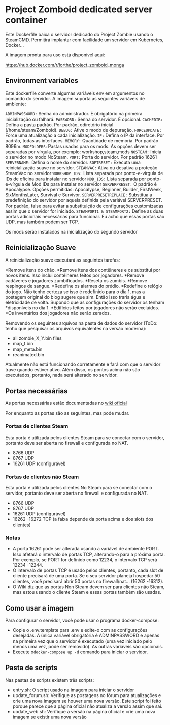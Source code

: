 # Project Zomboid dedicated server container

Este Dockerfile baixa o servidor dedicado do Project Zombie usando o SteamCMD. Permitirá implantar com facilidade um servidor em Kubernetes, Docker...

A imagem pronta para uso está disponível aqui:

https://hub.docker.com/r/lorthe/project_zomboid_monga

## Environment variables

Este dockerfile converte algumas variáveis ​​env em argumentos no comando do servidor. A imagem suporta as seguintes variáveis ​​de ambiente:

`ADMINPASSWORD:` Senha do administrador. É obrigatório na primeira inicialização ou falhará.
`PASSWORD:` Senha do servidor. É opcional.
`CACHEDIR:` Defina a pasta padrão. Por padrão, odiretório inicial (/home/steam/Zomboid).
`DEBUG:` Ative o modo de depuração.
`FORCEUPDATE:` Force uma atualização a cada inicialização.
`IP:` Defina o IP da interface. Por padrão, todas as interfaces.
`MEMORY:` Quantidade de memória. Por padrão 8096m.
`MODFOLDERS`: Pastas usadas para os mods. As opções devem ser separadas por vírgula, por exemplo: workshop,steam,mods
`NOSTEAM:` Inicia o servidor no modo NoSteam.
`PORT:` Porta do servidor. Por padrão 16261
`SERVERNAME:` Defina o nome do servidor.
`SOFTRESET:` Executa uma reinicialização suave no servidor.
`STEAMVAC:` Ativa ou desativa a proteção SteamVac no servidor
`WORKSHOP_IDS:` Lista separada por ponto-e-vírgula de IDs de oficina para instalar no servidor
`MOD_IDS:` Lista separada por ponto-e-vírgula de Mod IDs para instalar no servidor
`SERVERPRESET:` O padrão é Apocalypse. Opções permitidas: Apocalypse, Beginner, Builder, FirstWeek, SixMonthsLater, Survival e Survivor.
`SERVERPRESETREPLACE:` Substitua a predefinição do servidor por aquela definida pela variável SERVERPRESET. Por padrão, false para evitar a substituição de configurações customizadas assim que o servidor for iniciado.
`STEAMPORT1 & STEAMPORT2:` Define as duas portas adicionais necessárias para funcionar. Eu acho que essas portas são UDP, mas também podem ser TCP.

Os mods serão instalados na inicialização do segundo servidor
## Reinicialização Suave

A reinicialização suave executará as seguintes tarefas:

*Remove itens do chão.
*Remove itens dos contêineres e os substitui por novos itens. Isso inclui contêineres feitos por jogadores.
*Remove cadáveres e jogadores zumbificados.
*Reseta os zumbis.
*Remove respingos de sangue.
*Redefine os alarmes do prédio.
*Redefine o relógio do jogo. Não tenho certeza se isso é redefinido para o dia 1, mas a postagem original do blog sugere que sim. Então isso traria água e eletricidade de volta. Supondo que as configurações do servidor os tenham *disponíveis no dia 1.
*Edifícios feitos por jogadores não serão excluídos.
*Os inventários dos jogadores não serão zerados.

Removendo os seguintes arquivos na pasta de dados do servidor (ToDo: tenho que pesquisar os arquivos equivalentes na versão moderna):
* all zombie_X_Y.bin files
* map_t.bin
* map_meta.bin
* reanimated.bin

Atualmente não está funcionando corretamente e fará com que o servidor trave quando estiver ativo. Além disso, os pontos acima não são executados, portanto, nada será alterado no servidor.

## Portas necessárias

As portas necessárias estão documentadas no [wiki oficial](https://pzwiki.net/wiki/Dedicated_Server#Forwarding_Required_Ports)

Por enquanto as portas são as seguintes, mas pode mudar.

### Portas de clientes Steam

Esta porta é utilizada pelos clientes Steam para se conectar com o servidor, portanto deve ser aberta no firewall e configurada no NAT.

* 8766 UDP
* 8767 UDP
* 16261 UDP (configurável)

### Portas de clientes não Steam

Esta porta é utilizada pelos clientes No Steam para se conectar com o servidor, portanto deve ser aberta no firewall e configurada no NAT.

* 8766 UDP
* 8767 UDP
* 16261 UDP (configurável)
* 16262 -16272 TCP (a faixa depende da porta acima e dos slots dos clientes)

### Notas

* A porta 16261 pode ser alterada usando a variável de ambiente PORT. Isso afetará o intervalo de portas TCP, alterando-o para a próxima porta. Por exemplo, se PORT for definido como 12234, o intervalo TCP será 12234 -12244.
* O intervalo de portas TCP é usado pelos clientes, portanto, cada slot de cliente precisará de uma porta. Se o seu servidor planeja hospedar 50 clientes, você precisará abrir 50 portas no firewall/nat... (16262 -16312).
* O Wiki diz que as portas Non Steam devem ser para clientes não Steam, mas estou usando o cliente Steam e essas portas também são usadas.

## Como usar a imagem

Para configurar o servidor, você pode usar o programa docker-compose:

* Copie o .env.template para .env e edite-o com as configurações desejadas. A única variável obrigatória é ADMINPASSWORD e apenas na primeira vez que o servidor é executado (uma vez iniciado pelo menos uma vez, pode ser removido). As outras variáveis ​​são opcionais.
* Execute o`docker-compose up -d` comando para iniciar o servidor.

## Pasta de scripts

Nas pastas de scripts existem três scripts:

* entry.sh: O script usado na imagem para iniciar o servidor
* update_forum.sh: Verifique as postagens no fórum para atualizações e crie uma nova imagem se houver uma nova versão. Este script foi feito porque parece que a página oficial não atualiza a versão assim que sai.
* uodate_web.sh: Verifique a versão na página oficial e crie uma nova imagem se existir uma nova versão


